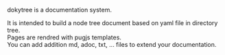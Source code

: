 dokytree is a documentation system.

It is intended to build a node tree document based on yaml file in directory tree.  
Pages are rendred with pugjs templates.  
You can add addition md, adoc, txt, ... files to extend your documentation.  
